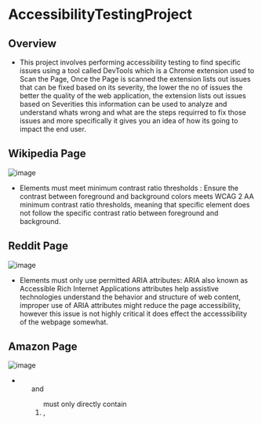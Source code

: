 # AccessibilityTestingProject

## Overview
- This project involves performing accessibility testing to find specific issues using a tool called DevTools which is a Chrome extension used to Scan the Page, Once the Page is scanned the extension lists out issues that can be fixed based on its severity, the lower the no of issues the better the quality of the web application, the extension lists out issues based on Severities this information can be used to analyze and understand whats wrong and what are the steps requirred to fix those issues and more specifically it gives you an idea of how its going to impact the end user.

## Wikipedia Page
![image](https://github.com/user-attachments/assets/e4e758a7-7d67-45ba-83af-a4b4f527f913)

- Elements must meet minimum contrast ratio thresholds : Ensure the contrast between foreground and background colors meets WCAG 2 AA minimum contrast ratio thresholds, meaning that specific element does not follow the specific contrast ratio between foreground and background.

## Reddit Page
![image](https://github.com/user-attachments/assets/8d8cae98-fe03-4e64-9f9c-2e28b85c9e81)

- Elements must only use permitted ARIA attributes: ARIA also known as Accessible Rich Internet Applications attributes help assistive technologies understand the behavior and structure of web content, improper use of ARIA attributes might reduce the page accessibility, however this issue is not highly critical it does effect the accesssibility of the webpage somewhat.

## Amazon Page

![image](https://github.com/user-attachments/assets/55870a59-fcb3-4f0d-a799-6e40256a8ea7)

- <ul> and <ol> must only directly contain <li>, <script>, or <template> elements: It specifies the use of Ordered List and Unordered List and elements inside them, when not structured right they tend to affect the accessibility of the web page.
  


